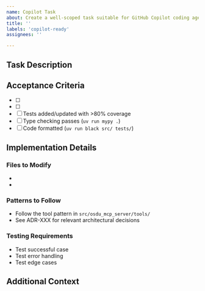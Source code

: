 ```yaml
---
name: Copilot Task
about: Create a well-scoped task suitable for GitHub Copilot coding agent
title: ''
labels: 'copilot-ready'
assignees: ''

---
```


## Task Description


## Acceptance Criteria
<!-- Define what "done" looks like -->
- [ ] 
- [ ] 
- [ ] Tests added/updated with >80% coverage
- [ ] Type checking passes (`uv run mypy .`)
- [ ] Code formatted (`uv run black src/ tests/`)

## Implementation Details

### Files to Modify

- 
- 

### Patterns to Follow

- Follow the tool pattern in `src/osdu_mcp_server/tools/`
- See ADR-XXX for relevant architectural decisions

### Testing Requirements

- Test successful case
- Test error handling
- Test edge cases

## Additional Context